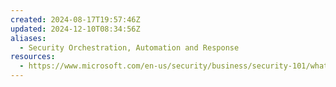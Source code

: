 ```yaml
---
created: 2024-08-17T19:57:46Z
updated: 2024-12-10T08:34:56Z
aliases:
  - Security Orchestration, Automation and Response
resources:
  - https://www.microsoft.com/en-us/security/business/security-101/what-is-soar
---
```

